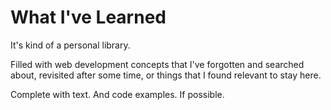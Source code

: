 # What I've Learned
It's kind of a personal library.

Filled with web development concepts that I've forgotten and searched about, revisited after some time, or things that I found relevant to stay here.

Complete with text. And code examples. If possible.
